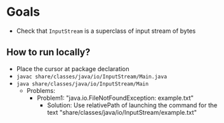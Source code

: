 # Goals
* Check that `InputStream` is a superclass of input stream of bytes

## How to run locally?
* Place the cursor at package declaration
* `javac share/classes/java/io/InputStream/Main.java` 
* `java share/classes/java/io/InputStream/Main`
  * Problems:
    * Problem1: "java.io.FileNotFoundException: example.txt"
      * Solution: Use relativePath of launching the command for the text "share/classes/java/io/InputStream/example.txt"
